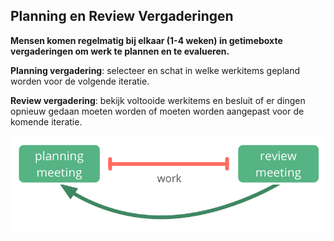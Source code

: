 ## Planning en Review Vergaderingen

**Mensen komen regelmatig bij elkaar (1-4 weken) in getimeboxte vergaderingen om werk te plannen en te evalueren.**

**Planning vergadering**: selecteer en schat in welke werkitems gepland worden voor de volgende iteratie.

**Review vergadering**: bekijk voltooide werkitems en besluit of er dingen opnieuw gedaan moeten worden of moeten worden aangepast voor de komende iteratie.

![Planning en Review Vergaderingen](img/meetings/planning-review.png)